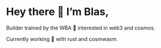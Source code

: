 # Hey there 👋 I’m Blas, 

Builder trained by the WBA 👀 interested in web3 and cosmos.

Currently working 🌱 with rust and cosmwasm.


<!---
blasmorkai/blasmorkai is a ✨ special ✨ repository because its `README.md` (this file) appears on your GitHub profile.
You can click the Preview link to take a look at your changes.
--->

